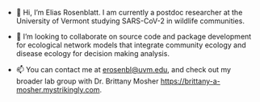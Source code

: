 - 👋 Hi, I’m Elias Rosenblatt. I am currently a postdoc researcher at the University of Vermont studying SARS-CoV-2 in wildlife communities.

- 💞️ I’m looking to collaborate on source code and package development for ecological network models that integrate community ecology and disease ecology for decision making analysis.

- 📫 You can contact me at erosenbl@uvm.edu, and check out my broader lab group with Dr. Brittany Mosher https://brittany-a-mosher.mystrikingly.com.

<!---
erosenbl/erosenbl is a ✨ special ✨ repository because its `README.md` (this file) appears on your GitHub profile.
You can click the Preview link to take a look at your changes.
--->
